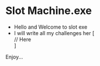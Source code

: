 # Slot Machine.exe

- Hello and Welcome to slot exe
- I will write all my challenges her
[   
 // Here   
]

Enjoy...